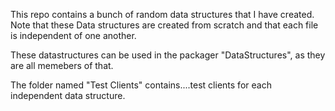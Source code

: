 This repo contains a bunch of random data structures that I have created.
Note that these Data structures are created from scratch and that each file
is independent of one another.

These datastructures can be used in the packager "DataStructures", as they are all memebers of that.

The folder named "Test Clients" contains....test clients for each independent data structure.
